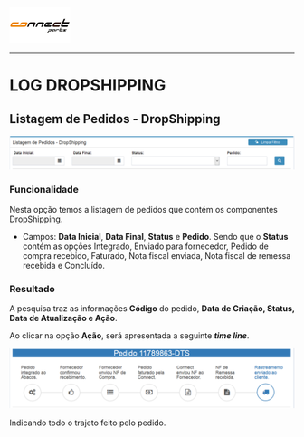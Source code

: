 ![](/assets/LogoConnectParts.png)


---


# LOG DROPSHIPPING


## Listagem de Pedidos - DropShipping


![](/assets/sigeco-integracoes-01.png)


### Funcionalidade

Nesta opção temos a listagem de pedidos que contém os componentes DropShipping.

* Campos: **Data Inicial**, **Data Final**, **Status** e **Pedido**. Sendo que o **Status** contém as opções Integrado, Enviado para fornecedor, Pedido de compra recebido, Faturado, Nota fiscal enviada, Nota fiscal de remessa recebida e Concluído.


### Resultado


A pesquisa traz as informações **Código** do pedido, **Data de Criação, Status, Data de Atualização e Ação**.


Ao clicar na opção **Ação**, será apresentada a seguinte **_time line_**.


![](/assets/sigeco-integracoes-02.png)


Indicando todo o trajeto feito pelo pedido.

